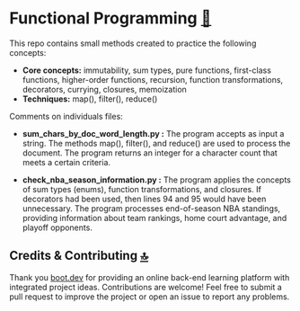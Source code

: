 # Functional Programming [🏡](https://github.com/barronbytes/mini-projects/tree/main)

This repo contains small methods created to practice the following concepts:

* __Core concepts:__ immutability, sum types, pure functions, first-class functions, higher-order functions, recursion, function transformations, decorators, currying, closures, memoization
* __Techniques:__ map(), filter(), reduce()

Comments on individuals files:

* __sum_chars_by_doc_word_length.py :__ The program accepts as input a string. The methods map(), filter(), and reduce() are used to process the document. The program returns an integer for a character count that meets a certain criteria.

* __check_nba_season_information.py :__ The program applies the concepts of sum types (enums), function transformations, and closures. If decorators had been used, then lines 94 and 95 would have been unnecessary. The program processes end-of-season NBA standings, providing information about team rankings, home court advantage, and playoff opponents.

## Credits & Contributing [🔝](#functional-programming)

Thank you [boot.dev](boot.dev) for providing an online back-end learning platform with integrated project ideas. Contributions are welcome! Feel free to submit a pull request to improve the project or open an issue to report any problems.
